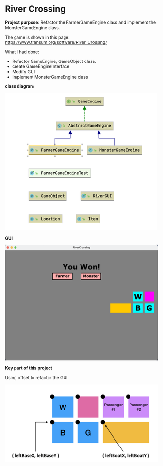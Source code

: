 # River Crossing

**Project purpose**: Refactor the FarmerGameEngine class and implement the MonsterGameEngine class.

The game is shown in this page: https://www.transum.org/software/River_Crossing/

What I had done:

- Refactor GameEngine, GameObject class.
- create GameEngineInterface
- Modify GUI
- Implement MonsterGameEngine class

**class diagram**

<img src="notePicture/Diagram.png" alt="image-20220115031953831" style="zoom:50%;" />

**GUI**

<img src="notePicture/GUI.png" alt="image-20220115032315295" style="zoom:50%;" />



**Key part of this project**

Using offset to refactor the GUI

<img src="notePicture/offset.png" alt="image-20220115032438006" style="zoom:50%;" />


